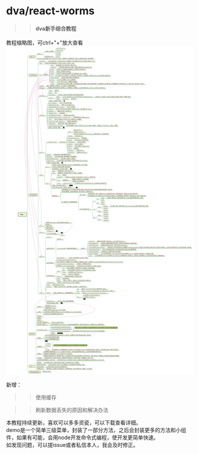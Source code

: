 # dva/react-worms
>> #### dva新手综合教程
教程缩略图，可ctrl+"+"放大查看
![](dva.jpg)

新增：

>> 使用缓存

>> 刷新数据丢失的原因和解决办法

本教程持续更新，喜欢可以多多资瓷，可以下载查看详细。<br/>
demo是一个简单三级菜单，封装了一部分方法，之后会封装更多的方法和小组件，如果有可能，会用node开发命令式编程，使开发更简单快速。<br/>
如发现问题，可以提issue或者私信本人，我会及时修正。
